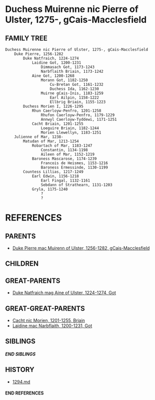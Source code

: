# Duchess Muirenne nic Pierre of Ulster, 1275-, gCais-Macclesfield

## FAMILY TREE
```
Duchess Muirenne nic Pierre of Ulster, 1275-, gCais-Macclesfield
    Duke Pierre, 1256-1282
        Duke Natfraich, 1224-1274
            Laidine Got, 1200-1231
                Dimmasach Got, 1173-1243
                Narbflaith Briain, 1173-1242
            Aine Got, 1200-1268
                Morann Got, 1182-1250
                    Cu-Bretan Got, 1161-1232
                    Duchess Ida, 1162-1230
                Muirne gCais-Inis, 1183-1259
                    Earl Ailpin, 1158-1222
                    Ellbrig Briain, 1155-1223
        Duchess Morien I, 1226-1295
            Rhun Caerloyw-Penfro, 1201-1258
                Rhufon Caerloyw-Penfro, 1179-1229
                Annwyl Caerloyw-Tyddewi, 1171-1251
            Cacht Briain, 1201-1255
                Loeguire Briain, 1182-1244
                Morien Llewellyn, 1183-1251
    Julienne of Mar, 1238-
        Matudan of Mar, 1213-1254
            Robartach of Mar, 1183-1247
                Constantin, 1134-1198
                Aileen of Mar, 1152-1219
            Baroness Mascarose, 1174-1239
                Francois de Heismes, 1153-1216
                Baroness Ermessinde, 1130-1199
        Countess Lillias, 1217-1249
            Earl Edwin, 1156-1218
                Earl Fingal, 1132-1161
                Sebdann of Strathearn, 1131-1203
            Gryla, 1175-1240
                ?
                ?
```


# REFERENCES

## PARENTS 
* [Duke Pierre mac Muirenn of Ulster, 1256-1282, gCais-Macclesfield](pierre_mac_muirenn_1256.md)

## CHILDREN 


## GREAT-PARENTS 
* [Duke Natfraich mag Aine of Ulster, 1224-1274, Got](natfraich_mag_aine_1224.md)


## GREAT-GREAT-PARENTS 
* [Cacht nic Morien, 1201-1255, Briain](cacht_nic_morien_1201.md)
* [Laidine mac Narbflaith, 1200-1231, Got](laidine_mac_narbflaith_1200.md)

## SIBLINGS

##### END SIBLINGS  
## HISTORY
* [1294.md](../h/1294.md)

#### END REFERENCES
